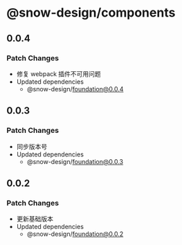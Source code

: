 # @snow-design/components

## 0.0.4

### Patch Changes

- 修复 webpack 插件不可用问题
- Updated dependencies
  - @snow-design/foundation@0.0.4

## 0.0.3

### Patch Changes

- 同步版本号
- Updated dependencies
  - @snow-design/foundation@0.0.3

## 0.0.2

### Patch Changes

- 更新基础版本
- Updated dependencies
  - @snow-design/foundation@0.0.2
